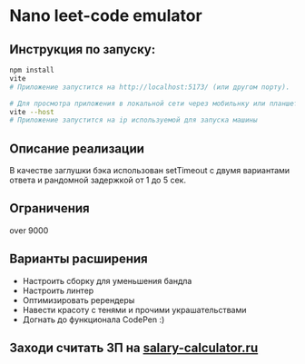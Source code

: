 # Nano leet-code emulator

## Инструкция по запуску:
```bash
npm install
vite
# Приложение запустится на http://localhost:5173/ (или другом порту).

# Для просмотра приложения в локальной сети через мобильнку или планшет
vite --host
# Приложение запустится на ip используемой для запуска машины

```

## Описание реализации
В качестве заглушки бэка использован setTimeout c двумя вариантами ответа и рандомной задержкой от 1 до 5 сек.

## Ограничения
over 9000

## Варианты расширения
* Настроить сборку для уменьшения бандла
* Настроить линтер
* Оптимизировать ререндеры
* Навести красоту с тенями и прочими украшательствами
* Догнать до функционала CodePen :)

## Заходи считать ЗП на [salary-calculator.ru](https://salary-calculator.ru)